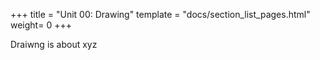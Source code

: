 +++
title = "Unit 00: Drawing"
template = "docs/section_list_pages.html"
weight= 0
+++


Draiwng is about xyz


